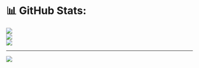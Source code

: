 # 📊 GitHub Stats:
![](https://github-readme-stats.vercel.app/api?username=gevin-x&theme=dark&hide_border=false&include_all_commits=false&count_private=false)<br/>
![](https://github-readme-streak-stats.herokuapp.com/?user=gevin-x&theme=dark&hide_border=false)<br/>
![](https://github-readme-stats.vercel.app/api/top-langs/?username=gevin-x&theme=dark&hide_border=false&include_all_commits=false&count_private=false&layout=compact)

---
[![](https://visitcount.itsvg.in/api?id=gevin-x&icon=0&color=0)](https://visitcount.itsvg.in)

<!-- Proudly created with GPRM ( https://gprm.itsvg.in ) -->
